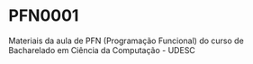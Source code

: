 # PFN0001
Materiais da aula de PFN (Programação Funcional) do curso de Bacharelado em Ciência da Computação - UDESC

